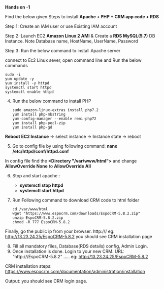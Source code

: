 **Hands on -1**

Find the below given Steps to install **Apache + PHP + CRM app code + RDS**

Step 1: Create an IAM user or use Existing IAM account

Step 2: Launch EC2 **Amazon Linux 2 AMI** & Create a **RDS MySQL(5.7)** DB Instance. Note Database name, HostName, UserName, Password

Step 3: Run the below command to install Apache server

connect to Ec2 Linux sever, open command line and Run the below commands

	sudo -i
	yum update -y
	yum install -y httpd
	systemctl start httpd
	systemctl enable httpd

4. Run the below command to install PHP

	```
	sudo amazon-linux-extras install php7.2
	yum install php-mbstring
	yum-config-manager --enable remi-php72
	yum install php-pecl-zip
	yum install php-gd	
	```

**Reboot EC2 Instance** -> select instance -> Instance state -> reboot

5. Go to config file by using following command: **nano /etc/httpd/conf/httpd.conf**

In config file find the **<Directory "/var/www/html">** and change **AllowOverride None** to **AllowOverride All**

6. Stop and start apache :
	- **systemctl stop httpd**
	- **systemctl start httpd**

7. Run Following command to download CRM code to html folder 

	```
	cd /var/www/html
	wget "https://www.espocrm.com/downloads/EspoCRM-5.8.2.zip"
	unzip EspoCRM-5.8.2.zip
	chmod -R 777 EspoCRM-5.8.2
	```

Finally, go the public ip  from your browser.  http://<your linux public ip>/<Your CRM folder>  eg: http://13.23.24.25/EspoCRM-5.8.2  you should see CRM installation page

8. Fill all mandatory files, Database(RDS details) config, Admin Login.  
9. Once installation is done. Login to your new CRM. URL: "http://<IPv4 public address>/EspoCRM-5.8.2" .....  eg: http://13.23.24.25/EspoCRM-5.8.2

CRM installation steps:  https://www.espocrm.com/documentation/administration/installation

Output: you should see CRM login page.
